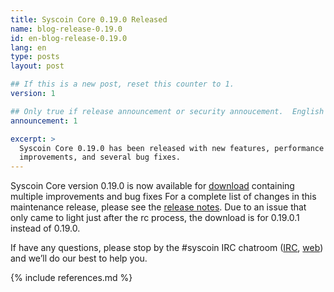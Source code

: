 ```yaml
---
title: Syscoin Core 0.19.0 Released
name: blog-release-0.19.0
id: en-blog-release-0.19.0
lang: en
type: posts
layout: post

## If this is a new post, reset this counter to 1.
version: 1

## Only true if release announcement or security annoucement.  English posts only
announcement: 1

excerpt: >
  Syscoin Core 0.19.0 has been released with new features, performance
  improvements, and several bug fixes.
---
```

Syscoin Core version 0.19.0 is now available for [download][download
page] containing multiple improvements and bug fixes For a complete list
of changes in this maintenance release, please see the [release
notes][]. Due to an issue that only came to light just after
the rc process, the download is for 0.19.0.1 instead of 0.19.0.

If have any questions, please stop by the #syscoin IRC chatroom
([IRC][irc], [web][web irc]) and we’ll do our best to help you.

[release notes]: /en/releases/0.19.0.1/
[IRC]: irc://irc.freenode.net/syscoin
[web irc]: https://webchat.freenode.net/?channels=syscoin&uio=d4
[download page]: /en/download

{% include references.md %}
